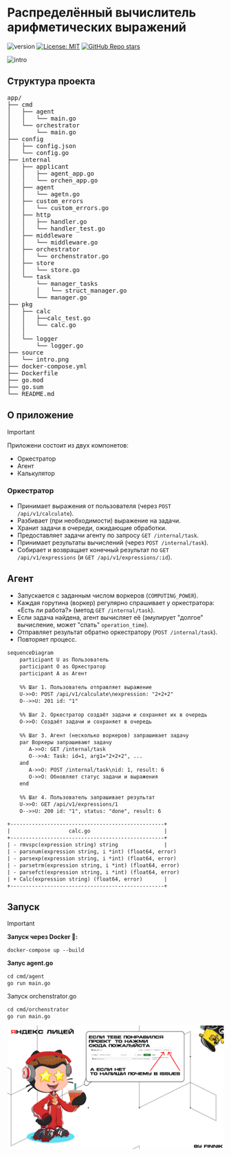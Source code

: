 # Распределённый вычислитель арифметических выражений 
![version](https://shields.microej.com/github/go-mod/go-version/golkity/Calc?style=for-the-badge)
[![License: MIT](https://img.shields.io/badge/License-MIT-yellow.svg?style=for-the-badge)](LICENSE)
[![GitHub Repo stars](https://img.shields.io/github/stars/USERNAME/REPOSITORY?style=social)](https://github.com/golkity/Calc_2.0)

![intro](source/logo_int.png)

## Структура проекта

<pre>
app/
├── cmd
│   ├── agent
│   │   └── main.go
│   └── orchestrator
│       └── main.go
├── config
│   ├── config.json
│   └── config.go
├── internal
│   ├── applicant
│   │   ├── agent_app.go
│   │   └── orchen_app.go
│   ├── agent
│   │   └── agetn.go
│   ├── custom_errors
│   │   └── custom_errors.go
│   ├── http
│   │   ├── handler.go
│   │   └── handler_test.go
│   ├── middleware
│   │   └── middleware.go
│   ├── orchestrator
│   │   └── orchenstrator.go
│   ├── store
│   │   └── store.go
│   └── task
│       └── manager_tasks
│       │   └── struct_manager.go
│       └── manager.go
├── pkg
│   ├── calc
│   │   ├──calc_test.go
│   │   └── calc.go
│   │   
│   └── logger
│       └── logger.go
├── source
│   └── intro.png
├── docker-compose.yml
├── Dockerfile
├── go.mod
├── go.sum
└── README.md
</pre>

## О приложение

>[!IMPORTANT]
> Приложени состоит из двух компонетов:
> - Оркестратор
> - Агент
> - Калькулятор

### **Оркестратор**

- Принимает выражения от пользователя (через `POST /api/v1/calculate`).
- Разбивает (при необходимости) выражение на задачи.
- Хранит задачи в очереди, ожидающие обработки.
- Предоставляет задачи агенту по запросу `GET /internal/task`.
- Принимает результаты вычислений (через `POST /internal/task`).
- Собирает и возвращает конечный результат по `GET /api/v1/expressions` (и `GET /api/v1/expressions/:id`).

## Агент

- Запускается с заданным числом воркеров (`COMPUTING_POWER`).
- Каждая горутина (воркер) регулярно спрашивает у оркестратора: «Есть ли работа?» (метод `GET /internal/task`).
- Если задача найдена, агент вычисляет её (эмулирует "долгое" вычисление, может "спать" `operation_time`).
- Отправляет результат обратно оркестратору (`POST /internal/task`).
- Повторяет процесс.

```mermaid
sequenceDiagram
    participant U as Пользователь
    participant O as Оркестратор
    participant A as Агент

    %% Шаг 1. Пользователь отправляет выражение
    U->>O: POST /api/v1/calculate\nexpression: "2+2+2"
    O-->>U: 201 id: "1"

    %% Шаг 2. Оркестратор создаёт задачи и сохраняет их в очередь
    O->>O: Создаёт задачи и сохраняет в очередь

    %% Шаг 3. Агент (несколько воркеров) запрашивает задачу
    par Воркеры запрашивают задачу
       A->>O: GET /internal/task
       O-->>A: Task: id=1, arg1="2+2+2", ...
    and
       A->>O: POST /internal/task\nid: 1, result: 6
       O->>O: Обновляет статус задачи и выражения
    end

    %% Шаг 4. Пользователь запрашивает результат
    U->>O: GET /api/v1/expressions/1
    O-->>U: 200 id: "1", status: "done", result: 6
```

```mermaid
+--------------------------------------------------+
|                   calc.go                        |
+--------------------------------------------------+
| - rmvspc(expression string) string               |
| - parsnum(expression string, i *int) (float64, error)
| - parsexp(expression string, i *int) (float64, error)
| - parsetrm(expression string, i *int) (float64, error)
| - parsefct(expression string, i *int) (float64, error)
| + Calc(expression string) (float64, error)       |
+--------------------------------------------------+
```



## Запуск

>[!IMPORTANT]
> **Запуск через Docker 🐳:**
> ```shell
> docker-compose up --build
> ```
> 
> **Запус agent.go**
> ```shell
> cd cmd/agent
> go run main.go
>```
> Запуск orchenstrator.go
> ```shell
> cd cmd/orchenstrator
> go run main.go
> ```

![logo_out](source/logo_out.png)